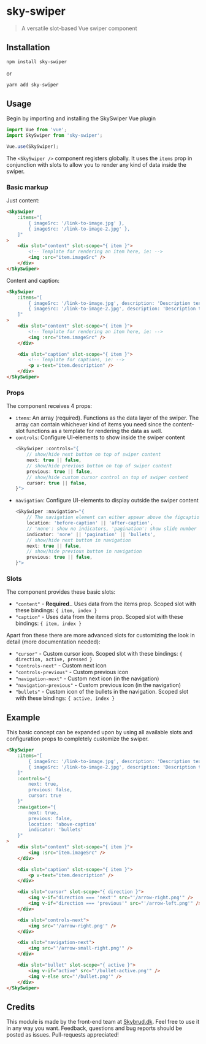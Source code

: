# sky-swiper
> A versatile slot-based Vue swiper component

## Installation
```bash
npm install sky-swiper
```
or
```bash
yarn add sky-swiper
```


## Usage
Begin by importing and installing the SkySwiper Vue plugin
```js
import Vue from 'vue';
import SkySwiper from 'sky-swiper';

Vue.use(SkySwiper);

```
The `<SkySwiper />` component registers globally. It uses the `items` prop in conjunction with slots to allow you to render any kind of data inside the swiper.

### Basic markup
Just content:
```html
<SkySwiper
	:items="[
		{ imageSrc: '/link-to-image.jpg' },
		{ imageSrc: '/link-to-image-2.jpg' },
	]"
>
	<div slot="content" slot-scope="{ item }">
		<!-- Template for rendering an item here, ie: -->
		<img :src="item.imageSrc" />
	</div>
</SkySwiper>
```

Content and caption:
```html
<SkySwiper
	:items="[
		{ imageSrc: '/link-to-image.jpg', description: 'Description text 1' },
		{ imageSrc: '/link-to-image-2.jpg', description: 'Description text 2' },
	]"
>
	<div slot="content" slot-scope="{ item }">
		<!-- Template for rendering an item here, ie: -->
		<img :src="item.imageSrc" />
	</div>

	<div slot="caption" slot-scope="{ item }">
		<!-- Template for captions, ie: -->
		<p v-text="item.description" />
	</div>
</SkySwiper>
```

### Props
The component receives 4 props:
- `items`: An array (required). Functions as the data layer of the swiper. The array can contain whichever kind of items you need since the content-slot functions as a template for rendering the data as well.
- `controls`: Configure UI-elements to show inside the swiper content
	```js
	<SkySwiper :controls="{
		// show/hide next button on top of swiper content
		next: true || false,
		// show/hide previous button on top of swiper content
		previous: true || false,
		// show/hide custom cursor control on top of swiper content
		cursor: true || false,
	}">
	```
- `navigation`: Configure UI-elements to display outside the swiper content
	```js
	<SkySwiper :navigation="{
		// The navigation element can either appear above the figcaption ('before-caption') or below ('after-caption')
		location: 'before-caption' || 'after-caption',
		// 'none': show no indicators, 'pagination': show slide number (eg. "2/10"), 'bullets': show list of clickable bullets
		indicator: 'none' || 'pagination' || 'bullets',
		// show/hide next button in navigation
		next: true || false,
		// show/hide previous button in navigation
		previous: true || false,
	}">
	```

### Slots
The component provides these basic slots:
- `"content"` - **Required.**. Uses data from the items prop. Scoped slot with these bindings: `{ item, index }`
- `"caption"` - Uses data from the items prop. Scoped slot with these bindings: `{ item, index }`

Apart fron these there are more advanced slots for customizing the look in detail (more documentation needed):
- `"cursor"` - Custom cursor icon. Scoped slot with these bindings: `{ direction, active, pressed }`
- `"controls-next"` - Custom next icon
- `"controls-previous"` - Custom previous icon
- `"navigation-next"` - Custom next icon (in the navigation)
- `"navigation-previous"` - Custom previous icon (in the navigation)
- `"bullets"` - Custom icon of the bullets in the navigation. Scoped slot with these bindings: `{ active, index }`


## Example
This basic concept can be expanded upon by using all available slots and configuration props to completely customize the swiper.
```html
<SkySwiper
	:items="[
		{ imageSrc: '/link-to-image.jpg', description: 'Description text 1' },
		{ imageSrc: '/link-to-image-2.jpg', description: 'Description text 2' },
	]"
	:controls="{
		next: true,
		previous: false,
		cursor: true
	}"
	:navigation="{
		next: true,
		previous: false,
		location: 'above-caption'
		indicator: 'bullets'
	}"
>
	<div slot="content" slot-scope="{ item }">
		<img :src="item.imageSrc" />
	</div>

	<div slot="caption" slot-scope="{ item }">
		<p v-text="item.description" />
	</div>

	<div slot="cursor" slot-scope="{ direction }">
		<img v-if="direction === 'next'" src="'/arrow-right.png'" />
		<img v-if="direction === 'previous'" src="'/arrow-left.png'" />
	</div>

	<div slot="controls-next">
		<img src="'/arrow-right.png'" />
	</div>

	<div slot="navigation-next">
		<img src="'/arrow-small-right.png'" />
	</div>

	<div slot="bullet" slot-scope="{ active }">
		<img v-if="active" src="'/bullet-active.png'" />
		<img v-else src="'/bullet.png'" />
	</div>
</SkySwiper>
```


## Credits

This module is made by the front-end team at [Skybrud.dk](http://www.skybrud.dk/).
Feel free to use it in any way you want. Feedback, questions and bug reports should be posted as issues. Pull-requests appreciated!
